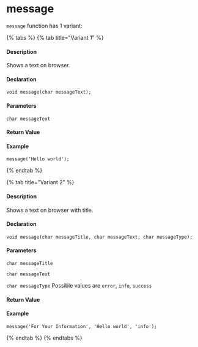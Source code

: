 # message

 `message` function has 1 variant:

{% tabs %}
{% tab title="Variant 1" %}
#### Description <a id="description"></a>

Shows a text on browser.

#### Declaration <a id="declaration"></a>

```text
void message(char messageText);
```

#### Parameters <a id="parameters"></a>

`char messageText`

#### Return Value <a id="return-value"></a>

#### Example <a id="example"></a>

```text
message('Hello world');
```
{% endtab %}

{% tab title="Variant 2" %}
#### Description <a id="description"></a>

Shows a text on browser with title.  

#### Declaration <a id="declaration"></a>

```text
void message(char messageTitle, char messageText, char messageType);
```

#### Parameters <a id="parameters"></a>

`char messageTitle`

`char messageText`

`char messageType` Possible values are `error`, `info`, `success`

#### Return Value <a id="return-value"></a>

#### Example <a id="example"></a>

```text
message('For Your Information', 'Hello world', 'info');
```
{% endtab %}
{% endtabs %}

